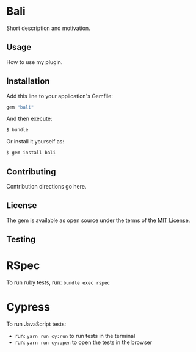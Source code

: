 # Bali

Short description and motivation.

## Usage

How to use my plugin.

## Installation

Add this line to your application's Gemfile:

```ruby
gem "bali"
```

And then execute:

```bash
$ bundle
```

Or install it yourself as:

```bash
$ gem install bali
```

## Contributing

Contribution directions go here.

## License

The gem is available as open source under the terms of the [MIT License](https://opensource.org/licenses/MIT).

## Testing

# RSpec

To run ruby tests, run: `bundle exec rspec`

# Cypress

To run JavaScript tests:

- run: `yarn run cy:run` to run tests in the terminal
- run: `yarn run cy:open` to open the tests in the browser
